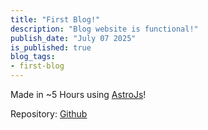 ```yaml
---
title: "First Blog!"
description: "Blog website is functional!"
publish_date: "July 07 2025"
is_published: true
blog_tags:
- first-blog
---
```


Made in ~5 Hours using [AstroJs](https://github.com)!

Repository: [Github](https://github.com/lalitm1004/lm04-blogs)